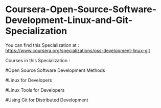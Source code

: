 # Coursera-Open-Source-Software-Development-Linux-and-Git-Specialization
You can find this Specialization at : https://www.coursera.org/specializations/oss-development-linux-git


Courses in this Specialization :

#Open Source Software Development Methods

#Linux for Developers

#Linux Tools for Developers

#Using Git for Distributed Development
